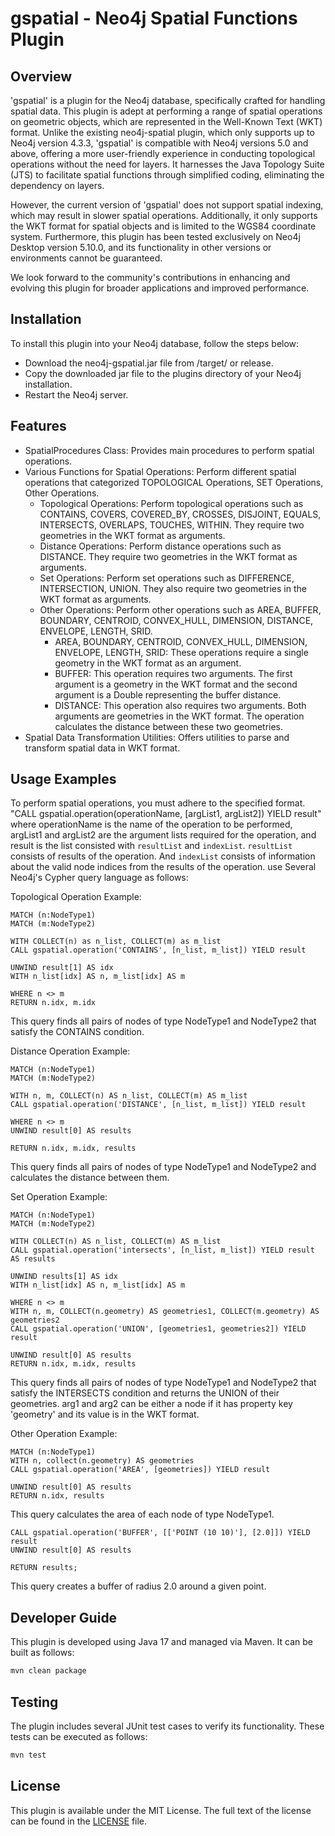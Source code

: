 # gspatial - Neo4j Spatial Functions Plugin
## Overview
'gspatial' is a plugin for the Neo4j database, specifically crafted for handling spatial data.
This plugin is adept at performing a range of spatial operations on geometric objects, which are represented in the Well-Known Text (WKT) format.
Unlike the existing neo4j-spatial plugin, which only supports up to Neo4j version 4.3.3, 'gspatial' is compatible with Neo4j versions 5.0 and above, offering a more user-friendly experience in conducting topological operations without the need for layers.
It harnesses the Java Topology Suite (JTS) to facilitate spatial functions through simplified coding, eliminating the dependency on layers.

However, the current version of 'gspatial' does not support spatial indexing, which may result in slower spatial operations.
Additionally, it only supports the WKT format for spatial objects and is limited to the WGS84 coordinate system.
Furthermore, this plugin has been tested exclusively on Neo4j Desktop version 5.10.0, and its functionality in other versions or environments cannot be guaranteed.

We look forward to the community's contributions in enhancing and evolving this plugin for broader applications and improved performance.

## Installation
To install this plugin into your Neo4j database, follow the steps below:

- Download the neo4j-gspatial.jar file from /target/ or release.
- Copy the downloaded jar file to the plugins directory of your Neo4j installation.
- Restart the Neo4j server.

## Features
- SpatialProcedures Class: Provides main procedures to perform spatial operations.
- Various Functions for Spatial Operations: Perform different spatial operations that categorized TOPOLOGICAL Operations, SET Operations, Other Operations.
  - Topological Operations: Perform topological operations such as CONTAINS, COVERS, COVERED_BY, CROSSES, DISJOINT, EQUALS, INTERSECTS, OVERLAPS, TOUCHES, WITHIN. They require two geometries in the WKT format as arguments.
  - Distance Operations: Perform distance operations such as DISTANCE. They require two geometries in the WKT format as arguments.
  - Set Operations: Perform set operations such as DIFFERENCE, INTERSECTION, UNION. They also require two geometries in the WKT format as arguments.
  - Other Operations: Perform other operations such as AREA, BUFFER, BOUNDARY, CENTROID, CONVEX_HULL, DIMENSION, DISTANCE, ENVELOPE, LENGTH, SRID.
    - AREA, BOUNDARY, CENTROID, CONVEX_HULL, DIMENSION, ENVELOPE, LENGTH, SRID: These operations require a single geometry in the WKT format as an argument.
    - BUFFER: This operation requires two arguments. The first argument is a geometry in the WKT format and the second argument is a Double representing the buffer distance.
    - DISTANCE: This operation also requires two arguments. Both arguments are geometries in the WKT format. The operation calculates the distance between these two geometries.
- Spatial Data Transformation Utilities: Offers utilities to parse and transform spatial data in WKT format.

## Usage Examples
To perform spatial operations, you must adhere to the specified format.\
"CALL gspatial.operation(operationName, [argList1, argList2]) YIELD result"
where operationName is the name of the operation to be performed,
argList1 and argList2 are the argument lists required for the operation,
and result is the list consisted with `resultList` and `indexList`.
`resultList` consists of results of the operation. 
And `indexList` consists of information about the valid node indices from the results of the operation.
use Several Neo4j's Cypher query language as follows:

Topological Operation Example:
``` Cypher
MATCH (n:NodeType1)
MATCH (m:NodeType2)

WITH COLLECT(n) as n_list, COLLECT(m) as m_list
CALL gspatial.operation('CONTAINS', [n_list, m_list]) YIELD result

UNWIND result[1] AS idx
WITH n_list[idx] AS n, m_list[idx] AS m

WHERE n <> m
RETURN n.idx, m.idx
```

This query finds all pairs of nodes of type NodeType1 and NodeType2 that satisfy the CONTAINS condition.

Distance Operation Example:
```Cypher
MATCH (n:NodeType1)
MATCH (m:NodeType2)
                            
WITH n, m, COLLECT(n) AS n_list, COLLECT(m) AS m_list
CALL gspatial.operation('DISTANCE', [n_list, m_list]) YIELD result

WHERE n <> m                            
UNWIND result[0] AS results

RETURN n.idx, m.idx, results
```

This query finds all pairs of nodes of type NodeType1 and NodeType2 and calculates the distance between them.

Set Operation Example:
```Cypher
MATCH (n:NodeType1)
MATCH (m:NodeType2)

WITH COLLECT(n) AS n_list, COLLECT(m) AS m_list                      
CALL gspatial.operation('intersects', [n_list, m_list]) YIELD result AS results    
               
UNWIND results[1] AS idx
WITH n_list[idx] AS n, m_list[idx] AS m

WHERE n <> m                  
WITH n, m, COLLECT(n.geometry) AS geometries1, COLLECT(m.geometry) AS geometries2                  
CALL gspatial.operation('UNION', [geometries1, geometries2]) YIELD result

UNWIND result[0] AS results                  
RETURN n.idx, m.idx, results
```

This query finds all pairs of nodes of type NodeType1 and NodeType2 that satisfy the INTERSECTS condition and returns the UNION of their geometries.
arg1 and arg2 can be either a node if it has property key 'geometry' and its value is in the WKT format.

Other Operation Example:
```Cypher
MATCH (n:NodeType1)
WITH n, collect(n.geometry) AS geometries
CALL gspatial.operation('AREA', [geometries]) YIELD result

UNWIND result[0] AS results
RETURN n.idx, results
```
This query calculates the area of each node of type NodeType1.

```Cypher
CALL gspatial.operation('BUFFER', [['POINT (10 10)'], [2.0]]) YIELD result
UNWIND result[0] AS results

RETURN results;
```
This query creates a buffer of radius 2.0 around a given point.

## Developer Guide
This plugin is developed using Java 17 and managed via Maven. It can be built as follows:

```bash
mvn clean package
````

## Testing
The plugin includes several JUnit test cases to verify its functionality. These tests can be executed as follows:

```bash
mvn test
```

## License
This plugin is available under the MIT License. The full text of the license can be found in the [LICENSE](LICENSE.txt) file.
